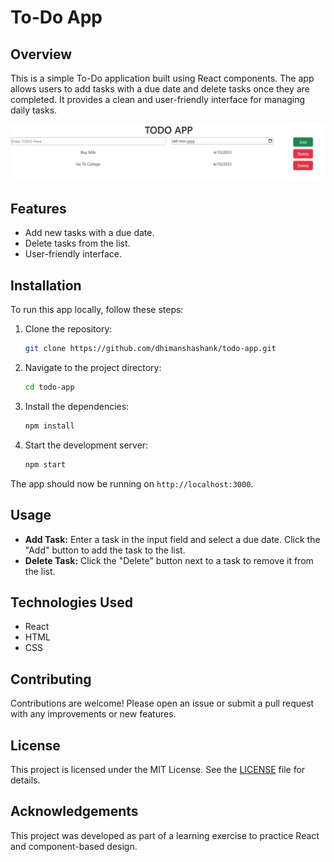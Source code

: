 # To-Do App

## Overview
This is a simple To-Do application built using React components. The app allows users to add tasks with a due date and delete tasks once they are completed. It provides a clean and user-friendly interface for managing daily tasks.

![To-Do App Screenshot](./image.png)

## Features
- Add new tasks with a due date.
- Delete tasks from the list.
- User-friendly interface.

## Installation
To run this app locally, follow these steps:

1. Clone the repository:
    ```sh
    git clone https://github.com/dhimanshashank/todo-app.git
    ```
2. Navigate to the project directory:
    ```sh
    cd todo-app
    ```
3. Install the dependencies:
    ```sh
    npm install
    ```
4. Start the development server:
    ```sh
    npm start
    ```

The app should now be running on `http://localhost:3000`.

## Usage
- **Add Task:** Enter a task in the input field and select a due date. Click the "Add" button to add the task to the list.
- **Delete Task:** Click the "Delete" button next to a task to remove it from the list.

## Technologies Used
- React
- HTML
- CSS

## Contributing
Contributions are welcome! Please open an issue or submit a pull request with any improvements or new features.

## License
This project is licensed under the MIT License. See the [LICENSE](./LICENSE) file for details.

## Acknowledgements
This project was developed as part of a learning exercise to practice React and component-based design.
